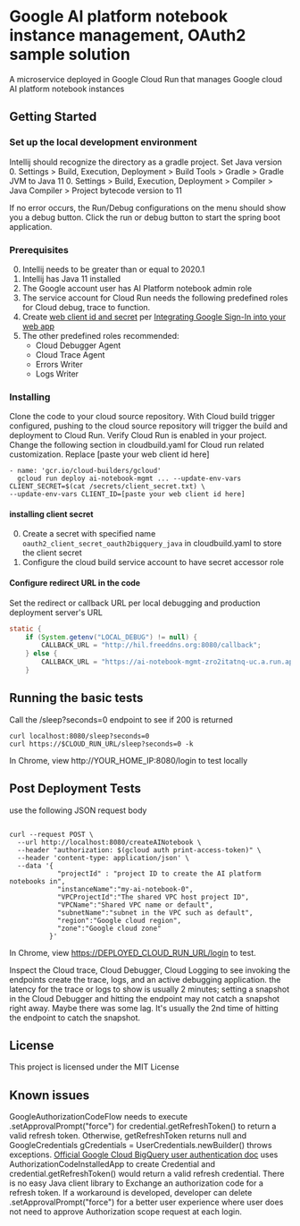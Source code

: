 # Google AI platform notebook instance management, OAuth2 sample solution

A microservice deployed in Google Cloud Run that manages Google cloud AI platform notebook
instances

## Getting Started

### Set up the local development environment

Intellij should recognize the directory as a gradle project. Set Java version 
0. Settings > Build, Execution, Deployment > Build Tools > Gradle > Gradle JVM to Java 11
0. Settings > Build, Execution, Deployment > Compiler > Java Compiler > Project bytecode version to 11

If no error occurs, the Run/Debug configurations  on the menu  should show you a debug button.
Click the run or debug button to start the spring boot application.

### Prerequisites

0. Intellij needs to be greater than or equal to  2020.1
0. Intellij has Java 11 installed
0. The Google account user has AI Platform notebook admin role
0. The service account for Cloud Run needs the following predefined roles for Cloud debug, trace to function.
0. Create [web client id and secret](https://console.cloud.google.com/apis/credentials) per
 [Integrating Google Sign-In into your web app](https://developers.google.com/identity/sign-in/web/sign-in)
0. The other predefined roles recommended:
    - Cloud Debugger Agent
    - Cloud Trace Agent
    - Errors Writer
    - Logs Writer

### Installing
Clone the code to your cloud source repository. With Cloud build trigger
configured, pushing to the cloud source repository will trigger the
build and deployment to Cloud Run. Verify Cloud Run is enabled in your
project. Change the following section in cloudbuild.yaml
for Cloud run related customization. Replace [paste your web client id here]

```
- name: 'gcr.io/cloud-builders/gcloud'
  gcloud run deploy ai-notebook-mgmt ... --update-env-vars CLIENT_SECRET=$(cat /secrets/client_secret.txt) \
--update-env-vars CLIENT_ID=[paste your web client id here]
```
#### installing client secret
0. Create a secret with specified name `oauth2_client_secret_oauth2bigquery_java` in cloudbuild.yaml to store the client secret
0. Configure the cloud build service account to have secret accessor role

#### Configure redirect URL in the code
Set the redirect or callback URL per local debugging and production deployment server's URL 
```java
static {
    if (System.getenv("LOCAL_DEBUG") != null) {
        CALLBACK_URL = "http://hil.freeddns.org:8080/callback";
    } else {
        CALLBACK_URL = "https://ai-notebook-mgmt-zro2itatnq-uc.a.run.app/callback";
    }
```

## Running the basic tests
Call the /sleep?seconds=0 endpoint to see if 200 is returned
```
curl localhost:8080/sleep?seconds=0
curl https://$CLOUD_RUN_URL/sleep?seconds=0 -k
```
In Chrome, view http://YOUR_HOME_IP:8080/login to test locally

## Post Deployment Tests 

use the following JSON request body 
```

curl --request POST \
  --url http://localhost:8080/createAINotebook \
  --header "authorization: $(gcloud auth print-access-token)" \
  --header 'content-type: application/json' \
  --data '{
          	"projectId"	: "project ID to create the AI platform notebooks in",
          	"instanceName":"my-ai-notebook-0",
          	"VPCProjectId":"The shared VPC host project ID",
          	"VPCName":"Shared VPC name or default",
          	"subnetName":"subnet in the VPC such as default",
          	"region":"Google cloud region",
          	"zone":"Google cloud zone"
          }'
```
In Chrome, view [https://DEPLOYED_CLOUD_RUN_URL/login](https://ai-notebook-mgmt-zro2itatnq-uc.a.run.app/login) to test.

Inspect the Cloud trace, Cloud Debugger, Cloud Logging to see invoking
the endpoints create the trace, logs, and an active debugging
application. the latency for the trace or logs to show is usually 2
minutes; setting a snapshot in the Cloud Debugger and hitting the
endpoint may not catch a snapshot right away. Maybe there was some lag.
It's usually the 2nd time of hitting the endpoint to catch the snapshot.

## License

This project is licensed under the MIT License

## Known issues
GoogleAuthorizationCodeFlow needs to execute .setApprovalPrompt("force") for credential.getRefreshToken()
to return a valid refresh token. Otherwise, getRefreshToken returns null and GoogleCredentials gCredentials = UserCredentials.newBuilder()
throws exceptions. [Official Google Cloud BigQuery user authentication doc](https://cloud.google.com/bigquery/docs/authentication/end-user-installed)
uses AuthorizationCodeInstalledApp to create Credential and credential.getRefreshToken() would return a valid refresh credential.
There is no easy Java client library to Exchange an authorization code for a refresh token. If a workaround is developed,
developer can delete .setApprovalPrompt("force") for a better user experience where user does not need to approve 
Authorization scope request at each login.